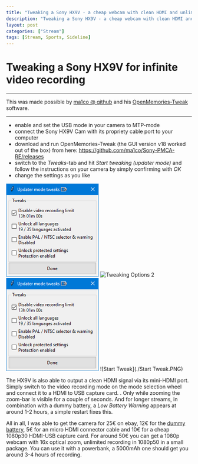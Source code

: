 ```yaml
---
title: "Tweaking a Sony HX9V - a cheap webcam with clean HDMI and unlimited recording"
description: "Tweaking a Sony HX9V - a cheap webcam with clean HDMI and unlimited recording"
layout: post
categories: ["Stream"]
tags: [Stream, Sports, Sideline]
---
```


# Tweaking a Sony HX9V for infinite video recording

---

This was made possible by [ma1co @ github](https://github.com/ma1co) and his [OpenMemories-Tweak](https://github.com/ma1co/OpenMemories-Tweak) software.

---

- enable and set the USB mode in your camera to MTP-mode
- connect the Sony HX9V Cam with its propriety cable port to your computer
- download and run OpenMemories-Tweak (the GUI version v18 worked out of the box) from here: https://github.com/ma1co/Sony-PMCA-RE/releases
- switch to the _Tweaks_-tab and hit _Start tweaking (updater mode)_ and follow the instructions on your camera by simply confirming with _OK_
- change the settings as you like

![Tweaking Options 1](./_posts/data/Tweaking-Options.PNG)
![Tweaking Options 2](./Tweaking-Options.PNG)
![Tweaking Options 3](./data/Tweaking-Options.PNG)
![Start Tweak](./Start Tweak.PNG)

The HX9V is also able to output a clean HDMI signal via its mini-HDMI port. Simply switch to the video recording mode on the mode selection wheel and connect it to a HDMI to USB capture card. . Only while zooming the zoom-bar is visible for a couple of seconds.
And for longer streams, in combination with a dummy battery, a _Low Battery Warning_ appears at around 1-2 hours, a simple restart fixes this.

All in all, I was able to get the camera for 25€ on ebay, 12€ for the [dummy battery](https://elektronik-video.de/kamera-netzteile/kamera-netzteil-fuer-sony/385/troy-kamera-netzteil-baugleich-mit-ac-ls5-ac-ls5dk-dk-1g-fuer-sony-cybershot-dsc-h3-h7-h), 5€ for an micro HDMI connector cable and 10€ for a cheap 1080p30 HDMI-USB capture card.
For around 50€ you can get a 1080p webcam with 16x optical zoom, unlimited recording in 1080p50 in a small package.
You can use it with a powerbank, a 5000mAh one should get you around 3-4 hours of recording.
